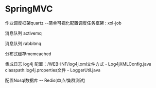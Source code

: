 ﻿# SpringMVC

作业调度框架quartz
    --简单可视化配置调度任务框架 : xxl-job
    
消息队列 activemq

消息队列 rabbitmq

分布式缓存memcached

集成日志 log4j 
    配置：/WEB-INF/log4j.xml文件方式             - Log4jXMLConfig.java
        classpath:log4j.properties文件    - LoggerUtil.java

配置Nosql数据库 -- Redis(单点/集群测试)
